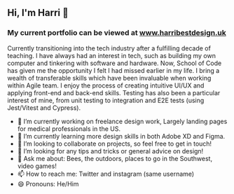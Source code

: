 ## Hi, I'm Harri 👋
### My current portfolio can be viewed at www.harribestdesign.uk
Currently transitioning into the tech industry after a fulfilling decade of teaching. 
I have always had an interest in tech, such as building my own computer and tinkering with software and hardware. Now, School of Code has given me the opportunity I felt I had missed earlier in my life. 
I bring a wealth of transferable skills which have been invaluable when working within Agile team. I enjoy the process of creating intuitive UI/UX and applying front-end and back-end skills.
Testing has also been a particular interest of mine, from unit testing to integration and E2E tests (using Jest/Vitest and Cypress).
- 🔭 I’m currently working on freelance design work, Largely landing pages for medical professionals in the US.
- 🌱 I’m currently learning more design skills in both Adobe XD and Figma.
- 👯 I’m looking to collaborate on projects, so feel free to get in touch!
- 🤔 I’m looking for any tips and tricks or general advice on design!
- 💬 Ask me about: Bees, the outdoors, places to go in the Southwest, video games!
- 📫 How to reach me: Twitter and instagram (same username)
- 😄 Pronouns: He/Him
